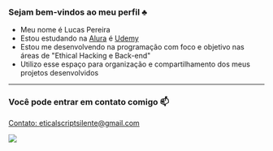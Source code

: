 ### **Sejam bem-vindos ao meu perfil** ♣

- Meu nome é Lucas Pereira
- Estou estudando na [Alura](https://www.alura.com.br/) é [Udemy](https://www.udemy.com/)
- Estou me desenvolvendo na programação com foco e objetivo nas áreas de "Ethical Hacking e Back-end"
- Utilizo esse espaço para organização e compartilhamento dos meus projetos desenvolvidos

---

### **Você pode entrar em contato comigo** 📫

[Contato: eticalscriptsilente@gmail.com](mailto:eticalscriptsilente@gmail.com)

![](https://media1.tenor.com/m/PhnZUt2djmkAAAAd/matrix-elmo.gif)

